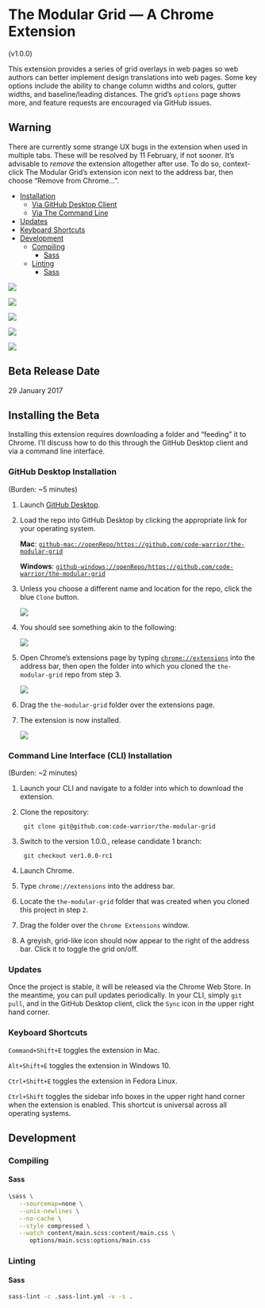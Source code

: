 # The Modular Grid — A Chrome Extension
(v1.0.0)

This extension provides a series of grid overlays in web pages so web authors can better implement design translations into web pages. Some key options include the ability to change column widths and colors, gutter widths, and baseline/leading distances. The grid’s `options` page shows more, and feature requests are encouraged via GitHub issues.

## Warning

There are currently some strange UX bugs in the extension when used in multiple tabs. These will be resolved by 11 February, if not sooner. It’s advisable to *remove* the extension altogether after use. To do so, context-click The Modular Grid’s extension icon next to the address bar, then choose “Remove from Chrome…”.

- [Installation](#installation)
   * [Via GitHub Desktop Client](#github-desktop-installation)
   * [Via The Command Line](#command-line-installation)
- [Updates](#updates)
- [Keyboard Shortcuts](#keyboard-shortcuts)
- [Development](#development)
   * [Compiling](#development--compiling)
      * [Sass](#development--compiling__sass)
   * [Linting](#development--linting)
      * [Sass](#development--linting__sass)

![](img/screenshot--baseline-grid.png)

![](img/screenshot--modular-grid.png)

![](img/screenshot--column-grid.png)

![](img/screenshot--settings-1.png)

![](img/screenshot--settings-2.png)

## Beta Release Date
29 January 2017

## <a name="installation">Installing the Beta</a>
Installing this extension requires downloading a folder and “feeding” it to Chrome. I’ll discuss how to do this through the GitHub Desktop client and via a command line interface.

### <a name="github-desktop-installation">GitHub Desktop Installation</a>
(Burden: ~5 minutes)

1. Launch [GitHub Desktop](https://desktop.github.com/).

2. Load the repo into GitHub Desktop by clicking the appropriate link for your operating system.

   **Mac**: [`github-mac://openRepo/https://github.com/code-warrior/the-modular-grid`](github-mac://openRepo/https://github.com/code-warrior/the-modular-grid)

   **Windows**: [`github-windows://openRepo/https://github.com/code-warrior/the-modular-grid`](github-windows://openRepo/https://github.com/code-warrior/the-modular-grid)

3. Unless you choose a different name and location for the repo, click the blue `Clone` button.

      ![](img/saving-repo.png)

4. You should see something akin to the following:

      ![](img/extension-loaded-into-github-desktop.png)

5. Open Chrome’s extensions page by typing [`chrome://extensions`](chrome://extensions) into the address bar, then open the folder into which you cloned the `the-modular-grid` repo from step 3.

      ![](img/folder-and-browser.png)

6. Drag the `the-modular-grid` folder over the extensions page.
7. The extension is now installed.

      ![](img/extension-installed.png)

### <a name="command-line-installation">Command Line Interface (CLI) Installation</a>
(Burden: ~2 minutes)

1. Launch your CLI and navigate to a folder into which to download the extension.
2. Clone the repository:

        git clone git@github.com:code-warrior/the-modular-grid

3. Switch to the version 1.0.0., release candidate 1 branch:

        git checkout ver1.0.0-rc1

4. Launch Chrome.
5. Type `chrome://extensions` into the address bar.
6. Locate the `the-modular-grid` folder that was created when you cloned this project in step `2`.
7. Drag the folder over the `Chrome Extensions` window.
8. A greyish, grid-like icon should now appear to the right of the address bar. Click it to toggle the grid on/off.

### <a name="updates">Updates</a>
Once the project is stable, it will be released via the Chrome Web Store. In the meantime, you can pull updates periodically. In your CLI, simply `git pull`, and in the GitHub Desktop client, click the `Sync` icon in the upper right hand corner.

### <a name="keyboard-shortcuts">Keyboard Shortcuts</a>
`Command+Shift+E` toggles the extension in Mac.

`Alt+Shift+E` toggles the extension in Windows 10.

`Ctrl+Shift+E` toggles the extension in Fedora Linux.

`Ctrl+Shift` toggles the sidebar info boxes in the upper right hand corner when the extension is enabled. This shortcut is universal across all operating systems.

## <a name="development">Development</a>

### <a name="development--compiling">Compiling</a>

#### <a name="development--compiling__sass">Sass</a>
````bash
\sass \
   --sourcemap=none \
   --unix-newlines \
   --no-cache \
   --style compressed \
   --watch content/main.scss:content/main.css \
      options/main.scss:options/main.css
````

### <a name="development--linting">Linting</a>

#### <a name="development--linting__sass">Sass</a>
````bash
sass-lint -c .sass-lint.yml -v -s .
````
